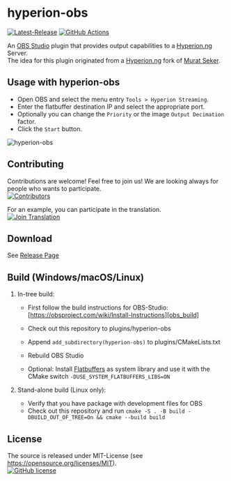 # hyperion-obs

[![Latest-Release](https://img.shields.io/github/v/release/hyperion-project/hyperion-obs-plugin)](https://github.com/hyperion-project/hyperion-obs-plugin/releases)
[![GitHub Actions](https://github.com/hyperion-project/hyperion-obs-plugin/workflows/hyperion-obs/badge.svg?branch=main)](https://github.com/hyperion-project/hyperion-obs-plugin/actions)

An [OBS Studio][obs] plugin that provides output capabilities to a [Hyperion.ng][hyperion] Server. \
The idea for this plugin originated from a [Hyperion.ng][hyperion] fork of [Murat Seker][m-seker].

## Usage with hyperion-obs

- Open OBS and select the menu entry `Tools > Hyperion Streaming`.
- Enter the flatbuffer destination IP and select the appropriate port.
- Optionally you can change the `Priority` or the image `Output Decimation` factor.
- Click the `Start` button.

![hyperion-obs](screenshot/hyperion-obs.png)

## Contributing

Contributions are welcome! Feel free to join us! We are looking always for people who wants to participate.<br>
[![Contributors](https://img.shields.io/github/contributors/hyperion-project/hyperion-obs-plugin.svg?label=Contributors)](https://github.com/hyperion-project/hyperion-obs-plugin/graphs/contributors)

For an example, you can participate in the translation.<br>
[![Join Translation](https://img.shields.io/badge/POEditor-translate-green.svg)](https://poeditor.com/join/project?hash=0diZuCpLVX)

## Download

See [Release Page](https://github.com/hyperion-project/hyperion-obs-plugin/releases)

## Build (Windows/macOS/Linux)
1. In-tree build:
   - First follow the build instructions for OBS-Studio: [https://obsproject.com/wiki/Install-Instructions][obs_build]
   - Check out this repository to plugins/hyperion-obs
   - Append `add_subdirectory(hyperion-obs)` to plugins/CMakeLists.txt
   - Rebuild OBS Studio

   - Optional: Install [Flatbuffers][flatbuffers] as system library and use it with the CMake switch `-DUSE_SYSTEM_FLATBUFFERS_LIBS=ON`

2. Stand-alone build (Linux only):
    - Verify that you have package with development files for OBS
    - Check out this repository and run `cmake -S . -B build -DBUILD_OUT_OF_TREE=On && cmake --build build`

## License
The source is released under MIT-License (see https://opensource.org/licenses/MIT).<br>
[![GitHub license](https://img.shields.io/badge/License-MIT-yellow.svg)](https://raw.githubusercontent.com/hyperion-project/hyperion-obs-plugin/main/LICENSE)

[obs]: https://obsproject.com/
[obs_build]: https://obsproject.com/wiki/Install-Instructions
[flatbuffers]: https://google.github.io/flatbuffers/flatbuffers_guide_building.html
[hyperion]: https://github.com/hyperion-project/hyperion.ng
[m-seker]: https://github.com/m-seker
